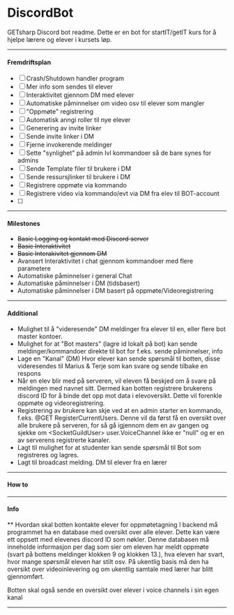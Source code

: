 # DiscordBot
GETsharp Discord bot readme. Dette er en bot for startIT/getIT kurs for å hjelpe lærere og elever i kursets løp.
***
#### Fremdriftsplan
- [ ] Crash/Shutdown handler program
- [ ] Mer info som sendes til elever
- [ ] Interaktivitet gjennom DM med elever
- [ ] Automatiske påminnelser om video osv til elever som mangler
- [ ] "Oppmøte" registrering
- [ ] Automatisk anngi roller til nye elever
- [ ] Generering av invite linker
- [ ] Sende invite linker i DM
- [ ] Fjerne invokerende meldinger
- [ ] Sette "synlighet" på admin lvl kommandoer så de bare synes for admins
- [ ] Sende Template filer til brukere i DM
- [ ] Sende ressursjlinker til brukere i DM
- [ ] Registrere oppmøte via kommando
- [ ] Registrere video via kommando/evt via DM fra elev til BOT-account
- [ ] 
***
####  Milestones
* <s>Basic Logging og kontakt med Discord server</s>
* <s>Basic Interaktivitet</s>
* <s>Basic Interakivitet gjennom DM</s>
* Avansert Interaktivitet i chat gjennom kommandoer med flere parametere
* Automatiske påminnelser i general Chat
* Automatiske påminnelser i DM (tidsbasert)
* Automatiske påminnelser i DM basert på oppmøte/Videoregistrering
*** 
#### Additional
- Mulighet til å "videresende" DM meldinger fra elever til en, eller flere bot master kontoer. 
- Mulighet for at "Bot masters" (lagre id lokalt på bot) kan sende meldinger/kommandoer direkte til bot for f.eks. sende påminnelser, info
- Lage en "Kanal" (DM) Hvor elever kan sende spørsmål til botten, disse videresendes til Marius & Terje som kan svare og sende tilbake en respons
- Når en elev blir med på serveren, vil eleven få beskjed om å svare på meldingen med navnet sitt. Dermed kan botten registrere brukerens discord ID for å binde det opp mot data i elevoversikt. Dette vil forenkle oppmøte og videoregistrering.
- Registrering av brukere kan skje ved at en admin starter en kommando, f.eks. @GET RegisterCurrentUsers. Denne vil da først få en oversikt over alle brukere på serveren, for så gå igjennom dem en av gangen og sjekke om \<SocketGuildUser\> user.VoiceChannel ikke er "null" og er en av serverens registrerte kanaler. 
- Lagt til mulighet for at studenter kan sende spørsmål til Bot som registreres og lagres.
- Lagt til broadcast melding. DM til elever fra en lærer
***
#### How to
***


#### Info
** Hvordan skal botten kontakte elever for oppmøtetagning
I backend må programmet ha en database med oversikt over alle elever. Dette kan være ett oppsett med elevenes discord ID som nøkler.
Denne databasen må inneholde informasjon per dag som sier om eleven har meldt oppmøte (svart på bottens meldinger klokken 9 og klokken 13.), hva eleven har svart, hvor mange spørsmål eleven har stilt osv.
På ukentlig basis må den ha oversikt over videoinlevering og om ukentlig samtale med lærer har blitt gjennomført. 


Botten skal også sende en oversikt over elever i voice channels i sin egen kanal 
*** 